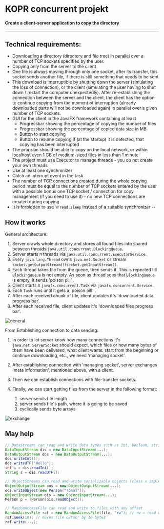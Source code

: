 # KOPR concurrent projekt

#### Create a client-server application to copy the directory
---

## Technical requirements:
- Downloading a directory (directory and file tree) in parallel over a number of TCP sockets specified by the user.
- Copying only from the server to the client
- One file is always moving through only one socket, after its transfer, this socket sends another file, if there is still something that needs to be sent
- This download is interruptible by shutting down the server (simulating the loss of connection), or the client (simulating the user having to shut down / restart the computer unexpectedly). After re-establishing the connection between the server and the client, the client has the option to continue copying from the moment of interruption (already downloaded parts will not be downloaded again) in parallel over a given number of TCP sockets.
- GUI for the client in the JavaFX framework containing at least
   - Progressbar showing the percentage of copying the number of files
   - Progressbar showing the percentage of copied data size in MB
   - Button to start copying
   - Button to resume copying if (at the startup) it is detected, that copying has been interrupted
- The program should be able to copy on the local network, or within localhost even 1 GB of medium-sized files in less than 1 minute
- The project must use Executor to manage threads - you do not create your own threads
- Use at least one synchronizer
- Catch an interrupt event in the task
- The number of TCP connections created during the whole copying period must be equal to the number of TCP sockets entered by the user with a possible bonus one TCP socket / connection for copy management (if you need to use it) - no new TCP connections are created during copying
- It is forbidden to use `Thread.sleep` instead of a suitable synchronizer
--
## How it works
General architecture:

1. Server crawls whole directory and stores all found files into shared between threads `java.util.concurrent.BlockingQueue`.
2. Server starts *n* threads via `java.util.concurrent.ExecutorService`.
3. Every `java.lang.Thread` owns `java.net.Socket` or stream  `socket.getOutputStream()`/`socket.getInputStream()`.
4. Each thread takes file from the queue, then sends it. This is repeated till `BlockingQueue` is not empty. As soon as thread sees that `BlockingQueue` is empty, it sends 'poison pill' .
5. Client starts *n* `javafx.concurrent.Task` via `javafx.concurrent.Service`.
6. Each `Task` runs until it gets a 'poison pill' .
7. After each received chunk of file, client updates it's 'downloaded data progress bar'.
8. After each received file, client updates it's 'downloaded files progress bar'.

![general](https://user-images.githubusercontent.com/53663457/99918527-c6ef4780-2d17-11eb-8f2b-ef10f2916f3d.png)

From Establishing connection to data sending:

1. In order to let server know how many connections it's `java.net.ServerSocket` should expect, which files or how many bytes of them have been delivered, what client wants: start from the beginning or continue downloading, etc., we need 'managing socket'.  
2. After establishing connection with 'managing socket', server exchanges 'meta information', mentioned above, with a client.
3. Then we can establish connections with file-transfer sockets.
4. Finally, we can start getting files from the server in the following format:

   1. server sends file length
   2. server sends file's path, where it is going to be saved
   3. cyclically sends byte arrays

![exchange](https://user-images.githubusercontent.com/53663457/100156713-ad7e0500-2ea9-11eb-831c-a0ec099f9320.png)

## May help
``` java
// DataStreams can read and write data types such as int, boolean, string... 
DataInputStream dis = new DataInputStream(...);
DataOutputStream dos = new DataOutputStream(...);
dos.writeInt(1);
dos.writeUTF("Hello");
int i = dis.readInt();
String s = dis.readUTF();
```
``` java
// ObjectStreams can read and write serializable objects (class x implements Serializable)
ObjectOutputStream oos = new ObjectOutputStream(...);
oos.writeObject(new Person("Tomas"));
ObjectInputStream ois = new ObjectInputStream(...);
Person p = (Person)ois.readObject();
```
``` java
// RandomAccessFile can read and write to files with any offset  
RandomAccessFile raf = new RandomAccessFile(file, "rw"); // rw = read write
raf.seek(10); // moves file cursor by 10 bytes
raf.write(...);
```
